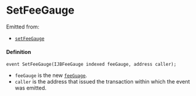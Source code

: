 # SetFeeGauge

Emitted from:

* [`setFeeGauge`](/dev/api/contracts/or-abstract/jbpayoutredemptionpaymentterminal/write/setfeegauge.md)

#### Definition

```
event SetFeeGauge(IJBFeeGauge indexed feeGauge, address caller);
```

* `feeGauge` is the new [`feeGuage`](/dev/api/interfaces/ijbfeegauge.md).
* `caller` is the address that issued the transaction within which the event was emitted.

